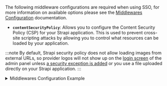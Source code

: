 The following middleware configurations are required when using SSO, for more information on available options please see the [Middlewares Configuration](/dev-docs/configurations/middlewares) documentation.

- **`contentSecurityPolicy`**: Allows you to configure the Content Security Policy (CSP) for your Strapi application. This is used to prevent cross-site scripting attacks by allowing you to control what resources can be loaded by your application.

:::note
By default, Strapi security policy does not allow loading images from external URLs, so provider logos will not show up on the [login screen](/user-docs/intro#accessing-the-admin-panel) of the admin panel unless [a security exception is added](/dev-docs/configurations/middlewares#security) or you use a file uploaded directly on your Strapi application.
:::

<details>
  <summary>Middlewares Configuration Example</summary>

<Tabs groupId="js-ts">
<TabItem value="js" label="JavaScript">

```jsx title="./config/middlewares.js"
module.exports = [
  // ...
  {
    name: 'strapi::security',
    config: {
      contentSecurityPolicy: {
        useDefaults: true,
        directives: {
          'connect-src': ["'self'", 'https:'],
          'img-src': [
            "'self'",
            'data:',
            'blob:',
            'market-assets.strapi.io',
            'cdn2.iconfinder.com', // Base URL of the provider's logo without the protocol
          ],
          'media-src': [
            "'self'",
            'data:',
            'blob:',
            'market-assets.strapi.io',
            'cdn2.iconfinder.com', // Base URL of the provider's logo without the protocol
          ],
          upgradeInsecureRequests: null,
        },
      },
    },
  },
  // ...
]
```

</TabItem>

<TabItem value="ts" label="TypeScript">

```ts title="./config/middlewares.ts"
export default [
  // ...
  {
    name: 'strapi::security',
    config: {
      contentSecurityPolicy: {
        useDefaults: true,
        directives: {
          'connect-src': ["'self'", 'https:'],
          'img-src': [
            "'self'",
            'data:',
            'blob:',
            'market-assets.strapi.io',
            'cdn2.iconfinder.com', // Base URL of the provider's logo without the protocol
          ],
          'media-src': [
            "'self'",
            'data:',
            'blob:',
            'market-assets.strapi.io',
            'cdn2.iconfinder.com', // Base URL of the provider's logo without the protocol
          ],
          upgradeInsecureRequests: null,
        },
      },
    },
  },
  // ...
]
```

</TabItem>
</Tabs>
</details>
